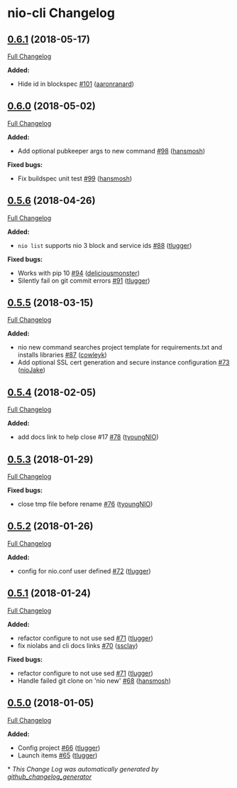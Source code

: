 # nio-cli Changelog

## [0.6.1](https://github.com/niolabs/nio-cli/tree/0.6.1) (2018-05-17)
[Full Changelog](https://github.com/niolabs/nio-cli/compare/0.6.0...0.6.1)

**Added:**

- Hide id in blockspec [\#101](https://github.com/niolabs/nio-cli/pull/101) ([aaronranard](https://github.com/aaronranard))

## [0.6.0](https://github.com/niolabs/nio-cli/tree/0.6.0) (2018-05-02)
[Full Changelog](https://github.com/niolabs/nio-cli/compare/0.5.6...0.6.0)

**Added:**

- Add optional pubkeeper args to new command [\#98](https://github.com/niolabs/nio-cli/pull/98) ([hansmosh](https://github.com/hansmosh))

**Fixed bugs:**

- Fix buildspec unit test [\#99](https://github.com/niolabs/nio-cli/pull/99) ([hansmosh](https://github.com/hansmosh))

## [0.5.6](https://github.com/niolabs/nio-cli/tree/0.5.6) (2018-04-26)
[Full Changelog](https://github.com/niolabs/nio-cli/compare/0.5.5...0.5.6)

**Added:**

- `nio list` supports nio 3 block and service ids [\#88](https://github.com/niolabs/nio-cli/pull/88) ([tlugger](https://github.com/tlugger))

**Fixed bugs:**

- Works with pip 10 [\#94](https://github.com/niolabs/nio-cli/pull/94) ([deliciousmonster](https://github.com/deliciousmonster))
- Silently fail on git commit errors [\#91](https://github.com/niolabs/nio-cli/pull/91) ([tlugger](https://github.com/tlugger))

## [0.5.5](https://github.com/niolabs/nio-cli/tree/0.5.5) (2018-03-15)
[Full Changelog](https://github.com/niolabs/nio-cli/compare/0.5.4...0.5.5)

**Added:**

- nio new command searches project template for requirements.txt and installs libraries [\#87](https://github.com/niolabs/nio-cli/pull/87) ([cowleyk](https://github.com/cowleyk))
- Add optional SSL cert generation and secure instance configuration [\#73](https://github.com/niolabs/nio-cli/pull/73) ([nioJake](https://github.com/nioJake))

## [0.5.4](https://github.com/niolabs/nio-cli/tree/0.5.4) (2018-02-05)
[Full Changelog](https://github.com/niolabs/nio-cli/compare/0.5.3...0.5.4)

**Added:**

- add docs link to help close \#17 [\#78](https://github.com/niolabs/nio-cli/pull/78) ([tyoungNIO](https://github.com/tyoungNIO))

## [0.5.3](https://github.com/niolabs/nio-cli/tree/0.5.3) (2018-01-29)
[Full Changelog](https://github.com/niolabs/nio-cli/compare/0.5.2...0.5.3)

**Fixed bugs:**

- close tmp file before rename [\#76](https://github.com/niolabs/nio-cli/pull/76) ([tyoungNIO](https://github.com/tyoungNIO))

## [0.5.2](https://github.com/niolabs/nio-cli/tree/0.5.2) (2018-01-26)
[Full Changelog](https://github.com/niolabs/nio-cli/compare/0.5.1...0.5.2)

**Added:**

- config for nio.conf user defined [\#72](https://github.com/niolabs/nio-cli/pull/72) ([tlugger](https://github.com/tlugger))

## [0.5.1](https://github.com/niolabs/nio-cli/tree/0.5.1) (2018-01-24)
[Full Changelog](https://github.com/niolabs/nio-cli/compare/0.5.0...0.5.1)

**Added:**

- refactor configure to not use sed [\#71](https://github.com/niolabs/nio-cli/pull/71) ([tlugger](https://github.com/tlugger))
- fix niolabs and cli docs links [\#70](https://github.com/niolabs/nio-cli/pull/70) ([ssclay](https://github.com/ssclay))

**Fixed bugs:**

- refactor configure to not use sed [\#71](https://github.com/niolabs/nio-cli/pull/71) ([tlugger](https://github.com/tlugger))
- Handle failed git clone on 'nio new' [\#68](https://github.com/niolabs/nio-cli/pull/68) ([hansmosh](https://github.com/hansmosh))

## [0.5.0](https://github.com/niolabs/nio-cli/tree/0.5.0) (2018-01-05)
[Full Changelog](https://github.com/niolabs/nio-cli/compare/0.4.4...0.5.0)

**Added:**

- Config project [\#66](https://github.com/niolabs/nio-cli/pull/66) ([tlugger](https://github.com/tlugger))
- Launch items [\#65](https://github.com/niolabs/nio-cli/pull/65) ([tlugger](https://github.com/tlugger))



\* *This Change Log was automatically generated by [github_changelog_generator](https://github.com/skywinder/Github-Changelog-Generator)*